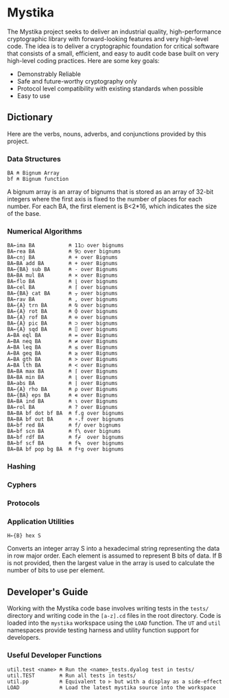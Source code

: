 ﻿# Mystika

The Mystika project seeks to deliver an industrial quality, high-performance cryptographic library with forward-looking features and very high-level code. The idea is to deliver a cryptographic foundation for critical software that consists of a small, efficient, and easy to audit code base built on very high-level coding practices. Here are some key goals:

* Demonstrably Reliable
* Safe and future-worthy cryptography only
* Protocol level compatibility with existing standards when possible
* Easy to use

## Dictionary

Here are the verbs, nouns, adverbs, and conjunctions provided by this project.

### Data Structures

    BA ⍝ Bignum Array
    bf ⍝ Bignum function

A bignum array is an array of bignums that is stored as an array of 32-bit integers where the first axis is fixed to the number of places for each number. For each BA, the first element is B<2*16, which indicates the size of the base.

### Numerical Algorithms

    BA←ima BA           ⍝ 11○ over bignums
    BA←rea BA           ⍝ 9○ over bignums
    BA←cnj BA           ⍝ + over Bignums
    BA←BA add BA        ⍝ + over Bignums
    BA←{BA} sub BA      ⍝ - over Bignums
    BA←BA mul BA        ⍝ × over Bignums
    BA←flo BA           ⍝ ⌊ over bignums
    BA←cel BA           ⍝ ⌈ over bignums
    BA←{BA} cat BA      ⍝ ⍪ over bignums
    BA←rav BA           ⍝ , over bignums
    BA←{A} trn BA       ⍝ ⍉ over bignums
    BA←{A} rot BA       ⍝ ⌽ over bignums
    BA←{A} rof BA       ⍝ ⊖ over bignums
    BA←{A} pic BA       ⍝ ⊃ over bignums
    BA←{A} sqd BA       ⍝ ⌷ over bignums
    A←BA eql BA         ⍝ = over Bignums
    A←BA neq BA         ⍝ ≠ over Bignums
    A←BA leq BA         ⍝ ≤ over Bignums
    A←BA geq BA         ⍝ ≥ over Bignums
    A←BA gth BA         ⍝ > over Bignums
    A←BA lth BA         ⍝ < over Bignums
    BA←BA max BA        ⍝ ⌈ over Bignums
    BA←BA min BA        ⍝ ⌊ over Bignums
    BA←abs BA           ⍝ | over Bignums
    BA←{A} rho BA       ⍝ ⍴ over Bignums
    BA←{BA} eps BA      ⍝ ∊ over Bignums
    BA←BA ind BA        ⍝ ⍳ over Bignums
    BA←rol BA           ⍝ ? over Bignums
    BA←BA bf dot bf BA  ⍝ f.g over bignums
    BA←BA bf out BA     ⍝ ∘.f over bignums
    BA←bf red BA        ⍝ f/ over bignums
    BA←bf scn BA        ⍝ f\ over bignums
    BA←bf rdf BA        ⍝ f⌿  over bignums
    BA←bf scf BA        ⍝ f⍀  over bignums
    BA←BA bf pop bg BA  ⍝ f⍣g over bignums

### Hashing

### Cyphers

### Protocols

### Application Utilities

    H←{B} hex S

Converts an integer array S into a hexadecimal string representing the data in row major order. Each element is assumed to represent B bits of data. If B is not provided, then the largest value in the array is used to calculate the number of bits to use per element.

## Developer's Guide

Working with the Mystika code base involves writing tests in the `tests/` directory and writing code in the `[a-z].cd` files in the root directory. Code is loaded into the `mystika` workspace using the `LOAD` function. The `UT` and `util` namespaces provide testing harness and utility function support for developers.

### Useful Developer Functions

    util.test <name> ⍝ Run the <name>_tests.dyalog test in tests/
    util.TEST        ⍝ Run all tests in tests/
    util.pp          ⍝ Equivalent to ⊢ but with a display as a side-effect
    LOAD             ⍝ Load the latest mystika source into the workspace

